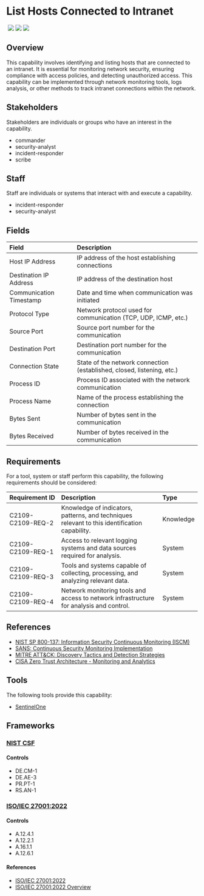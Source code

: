 # List Hosts Connected to Intranet
&nbsp;![](https://img.shields.io/badge/ID-C2109-blue)&nbsp;![](https://img.shields.io/badge/Phase-Identification_%28P0002%29-blue)&nbsp;![](https://img.shields.io/badge/Category-Network-blue)
## Overview
This capability involves identifying and listing hosts that are connected to an intranet. It is essential for monitoring network security, ensuring compliance with access policies, and detecting unauthorized access. This capability can be implemented through network monitoring tools, logs analysis, or other methods to track intranet connections within the network.

## Stakeholders
Stakeholders are individuals or groups who have an interest in the capability.

- commander
- security-analyst
- incident-responder
- scribe

## Staff
Staff are individuals or systems that interact with and execute a capability.

- incident-responder
- security-analyst

## Fields
| Field | Description |
| :--- | :--- |
| Host IP Address | IP address of the host establishing connections |
| Destination IP Address | IP address of the destination host |
| Communication Timestamp | Date and time when communication was initiated |
| Protocol Type | Network protocol used for communication (TCP, UDP, ICMP, etc.) |
| Source Port | Source port number for the communication |
| Destination Port | Destination port number for the communication |
| Connection State | State of the network connection (established, closed, listening, etc.) |
| Process ID | Process ID associated with the network communication |
| Process Name | Name of the process establishing the connection |
| Bytes Sent | Number of bytes sent in the communication |
| Bytes Received | Number of bytes received in the communication |

## Requirements
For a tool, system or staff perform this capability, the following requirements should be considered:

| Requirement ID | Description | Type |
| :--- | :--- | :--- |
| C2109-C2109-REQ-2 | Knowledge of indicators, patterns, and techniques relevant to this identification capability. | Knowledge|
| C2109-C2109-REQ-1 | Access to relevant logging systems and data sources required for analysis. | System|
| C2109-C2109-REQ-3 | Tools and systems capable of collecting, processing, and analyzing relevant data. | System|
| C2109-C2109-REQ-4 | Network monitoring tools and access to network infrastructure for analysis and control. | System|

## References

- [NIST SP 800-137: Information Security Continuous Monitoring (ISCM)](https://csrc.nist.gov/publications/detail/sp/800-137/final)
- [SANS: Continuous Security Monitoring Implementation](https://www.sans.org/white-papers/36022/)
- [MITRE ATT&CK: Discovery Tactics and Detection Strategies](https://attack.mitre.org/tactics/TA0007/)
- [CISA Zero Trust Architecture - Monitoring and Analytics](https://www.cisa.gov/sites/default/files/publications/CISA_Insights_Implementing_a_Zero_Trust_Architecture.pdf)
## Tools
The following tools provide this capability:

- [SentinelOne](../tool/sentinelone/C2109.md)

## Frameworks
### [NIST CSF](../frameworks/F0003.md)

#### Controls

- DE.CM-1 
- DE.AE-3 
- PR.PT-1 
- RS.AN-1 

### [ISO/IEC 27001:2022](../frameworks/F0002.md)

#### Controls

- A.12.4.1 
- A.12.2.1 
- A.16.1.1 
- A.12.6.1 

#### References

- [ISO/IEC 27001:2022](https://www.iso.org/standard/82875.html)
- [ISO/IEC 27001:2022 Overview](https://www.iso.org/isoiec-27001-information-security.html)